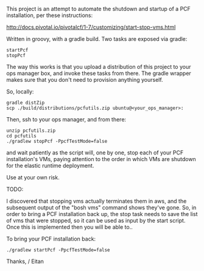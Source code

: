 This project is an attempt to automate the shutdown and startup of a PCF installation, per these instructions:

http://docs.pivotal.io/pivotalcf/1-7/customizing/start-stop-vms.html

Written in groovy, with a gradle build.  Two tasks are exposed via gradle:

    startPcf
    stopPcf

The way this works is that you upload a distribution of this project to your ops manager box, and invoke these tasks from there.  The gradle wrapper makes sure that you don't need to provision anything yourself.

So, locally:

    gradle distZip
    scp ./build/distributions/pcfutils.zip ubuntu@<your_ops_manager>:

Then, ssh to your ops manager, and from there:

    unzip pcfutils.zip
    cd pcfutils
    ./gradlew stopPcf -PpcfTestMode=false

and wait patiently as the script will, one by one, stop each of your PCF installation's VMs, paying attention to the order in which VMs are shutdown for the elastic runtime deployment.

Use at your own risk.

TODO:

I discovered that stopping vms actually terminates them in aws, and the subsequent output of the "bosh vms" command shows they've gone.  So, in order to bring a PCF installation back up, the stop task needs to save the list of vms that were stopped, so it can be used as input by the start script.  Once this is implemented then you will be able to..


To bring your PCF installation back:

    ./gradlew startPcf -PpcfTestMode=false

Thanks,
/ Eitan

